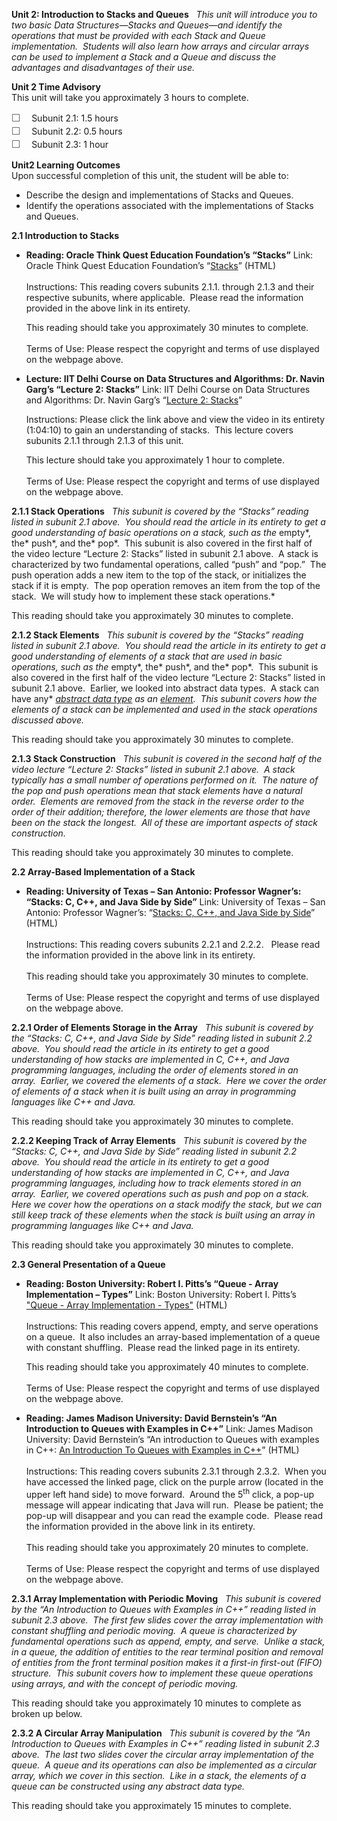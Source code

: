 **Unit 2: Introduction to Stacks and Queues** <span id="2"></span> 
*This unit will introduce you to two basic Data Structures—Stacks and
Queues—and identify the operations that must be provided with each Stack
and Queue implementation.  Students will also learn how arrays and
circular arrays can be used to implement a Stack and a Queue and discuss
the advantages and disadvantages of their use.*

**Unit 2 Time Advisory**  
This unit will take you approximately 3 hours to complete.  
  
 <span
style="color: rgb(85, 85, 85); font-family: 'Myriad Pro', 'Gill Sans', 'Gill Sans MT', Calibri, sans-serif; font-size: 16px; line-height: 21px; text-align: left; -webkit-text-size-adjust: none; ">☐
   </span>Subunit 2.1: 1.5 hours  
 <span
style="color: rgb(85, 85, 85); font-family: 'Myriad Pro', 'Gill Sans', 'Gill Sans MT', Calibri, sans-serif; font-size: 16px; line-height: 21px; text-align: left; -webkit-text-size-adjust: none; ">☐
   </span>Subunit 2.2: 0.5 hours  
 <span
style="color: rgb(85, 85, 85); font-family: 'Myriad Pro', 'Gill Sans', 'Gill Sans MT', Calibri, sans-serif; font-size: 16px; line-height: 21px; text-align: left; -webkit-text-size-adjust: none; ">☐
   </span>Subunit 2.3: 1 hour

**Unit2 Learning Outcomes**  
Upon successful completion of this unit, the student will be able to:
-   Describe the design and implementations of Stacks and Queues.
-   Identify the operations associated with the implementations of
    Stacks and Queues.  

**2.1 Introduction to Stacks** <span id="2.1"></span> 
-   **Reading: Oracle Think Quest Education Foundation’s “Stacks”**
    Link: Oracle Think Quest Education Foundation’s
    “[Stacks](http://wayback.archive-it.org/3635/20130722193840/http://library.thinkquest.org/C005618/text/stacks.htm)”
    (HTML)  
        
     Instructions: This reading covers subunits 2.1.1. through 2.1.3 and
    their respective subunits, where applicable.  Please read the
    information provided in the above link in its entirety.  
      
     This reading should take you approximately 30 minutes to
    complete.  
        
     Terms of Use: Please respect the copyright and terms of use
    displayed on the webpage above.

-   **Lecture: IIT Delhi Course on Data Structures and Algorithms: Dr.
    Navin Garg’s “Lecture 2: Stacks”**
    Link: IIT Delhi Course on Data Structures and Algorithms: Dr. Navin
    Garg’s “[Lecture 2:
    Stacks](http://www.youtube.com/watch?v=g1USSZVWDsY)”  
      
     Instructions: Please click the link above and view the video in its
    entirety (1:04:10) to gain an understanding of stacks.  This lecture
    covers subunits 2.1.1 through 2.1.3 of this unit.      
      
     This lecture should take you approximately 1 hour to complete.  
        
     Terms of Use: Please respect the copyright and terms of use
    displayed on the webpage above.

**2.1.1 Stack Operations** <span id="2.1.1"></span> 
*This subunit is covered by the “Stacks” reading listed in subunit 2.1
above.  You should read the article in its entirety to get a good
understanding of basic operations on a stack, such as the* empty*, the*
push*, and the* pop*.  This subunit is also covered in the first half of
the video lecture “Lecture 2: Stacks” listed in subunit 2.1 above.  A
stack is characterized by two fundamental operations, called “push” and
“pop.”  The push operation adds a new item to the top of the stack, or
initializes the stack if it is empty.  The pop operation removes an item
from the top of the stack.  We will study how to implement these stack
operations.*  
  
 This reading should take you approximately 30 minutes to complete.

**2.1.2 Stack Elements** <span id="2.1.2"></span> 
*This subunit is covered by the “Stacks” reading listed in subunit 2.1
above.  You should read the article in its entirety to get a good
understanding of elements of a stack that are used in basic operations,
such as the* empty*, the* push*, and the* pop*.  This subunit is also
covered in the first half of the video lecture “Lecture 2: Stacks”
listed in subunit 2.1 above.  Earlier, we looked into abstract data
types.  A stack can have any* *[abstract data
type](http://en.wikipedia.org/wiki/Abstract_data_type "Abstract data type") as
an* [*element*](http://en.wikipedia.org/wiki/Element "Element")*.  This
subunit covers how the elements of a stack can be implemented and used
in the stack operations discussed above.*  
  
 This reading should take you approximately 30 minutes to complete.

**2.1.3 Stack Construction** <span id="2.1.3"></span> 
*This subunit is covered in the second half of the video lecture
“Lecture 2: Stacks” listed in subunit 2.1 above.  A stack typically has
a small number of operations performed on it.  The nature of the pop and
push operations mean that stack elements have a natural order.  Elements
are removed from the stack in the reverse order to the order of their
addition; therefore, the lower elements are those that have been on the
stack the longest.  All of these are important aspects of stack
construction.*  
  
 This reading should take you approximately 30 minutes to complete.

**2.2 Array-Based Implementation of a Stack** <span id="2.2"></span> 
-   **Reading: University of Texas – San Antonio: Professor Wagner’s:
    “Stacks: C, C++, and Java Side by Side”**
    Link: University of Texas – San Antonio: Professor Wagner’s:
    “[Stacks: C, C++, and Java Side by
    Side](http://www.cs.utsa.edu/~wagner/CS2213/stack/stack.html)”
    (HTML)  
        
     Instructions: This reading covers subunits 2.2.1 and 2.2.2.  
    Please read the information provided in the above link in its
    entirety.  
        
     This reading should take you approximately 30 minutes to
    complete.  
        
     Terms of Use: Please respect the copyright and terms of use
    displayed on the webpage above.

**2.2.1 Order of Elements Storage in the Array** <span
id="2.2.1"></span> 
*This subunit is covered by the “Stacks: C, C++, and Java Side by Side”
reading listed in subunit 2.2 above.  You should read the article in its
entirety to get a good understanding of how stacks are implemented in C,
C++, and Java programming languages, including the order of elements
stored in an array.  Earlier, we covered the elements of a stack.  Here
we cover the order of elements of a stack when it is built using an
array in programming languages like C++ and Java.*  
  
 This reading should take you approximately 30 minutes to complete.

**2.2.2 Keeping Track of Array Elements** <span id="2.2.2"></span> 
*This subunit is covered by the “Stacks: C, C++, and Java Side by Side”
reading listed in subunit 2.2 above.  You should read the article in its
entirety to get a good understanding of how stacks are implemented in C,
C++, and Java programming languages, including how to track elements
stored in an array.  Earlier, we covered operations such as push and pop
on a stack.  Here we cover how the operations on a stack modify the
stack, but we can still keep track of these elements when the stack is
built using an array in programming languages like C++ and Java.*  
  
 This reading should take you approximately 30 minutes to complete.

**2.3 General Presentation of a Queue** <span id="2.3"></span> 
-   **Reading: Boston University: Robert I. Pitts’s “Queue - Array
    Implementation – Types”**
    Link: Boston University: Robert I. Pitts’s ["Queue - Array
    Implementation -
    Types"](http://www.cs.bu.edu/teaching/c/queue/array/types.html)
    (HTML)  
        
     Instructions: This reading covers append, empty, and serve
    operations on a queue.  It also includes an array-based
    implementation of a queue with constant shuffling.  Please read the
    linked page in its entirety.  
      
     This reading should take you approximately 40 minutes to
    complete.  
        
     Terms of Use: Please respect the copyright and terms of use
    displayed on the webpage above.

-   **Reading: James Madison University: David Bernstein’s “An
    Introduction to Queues with Examples in C++”**
    Link: James Madison University: David Bernstein’s “An introduction
    to Queues with examples in C++: [An Introduction To Queues with
    Examples in
    C++](https://users.cs.jmu.edu/bernstdh/web/common/lectures/slides_cpp_arrayqueue.php)”
    (HTML)  
        
     Instructions: This reading covers subunits 2.3.1 through 2.3.2. 
    When you have accessed the linked page, click on the purple arrow
    (located in the upper left hand side) to move forward.  Around the
    5<sup>th</sup> click, a pop-up message will appear indicating that
    Java will run.  Please be patient; the pop-up will disappear and you
    can read the example code.  Please read the information provided in
    the above link in its entirety.  
        
     This reading should take you approximately 20 minutes to
    complete.  
        
     Terms of Use: Please respect the copyright and terms of use
    displayed on the webpage above.

**2.3.1 Array Implementation with Periodic Moving** <span
id="2.3.1"></span> 
*This subunit is covered by the “An Introduction to Queues with Examples
in C++” reading listed in subunit 2.3 above.  The first few slides cover
the array implementation with constant shuffling and periodic moving.  A
queue is characterized by fundamental operations such as append, empty,
and serve.  Unlike a stack, in a queue, the addition of entities to the
rear terminal position and removal of entities from the front terminal
position makes it a first-in first-out (FIFO) structure.  This subunit
covers how to implement these queue operations using arrays, and with
the concept of periodic moving.*  
  
 This reading should take you approximately 10 minutes to complete as
broken up below.

**2.3.2 A Circular Array Manipulation** <span id="2.3.2"></span> 
*This subunit is covered by the “An Introduction to Queues with Examples
in C++” reading listed in subunit 2.3 above.  The last two slides cover
the circular array implementation of the queue.  A queue and its
operations can also be implemented as a circular array, which we cover
in this section.  Like in a stack, the elements of a queue can be
constructed using any abstract data type.*  
  
 This reading should take you approximately 15 minutes to complete.


